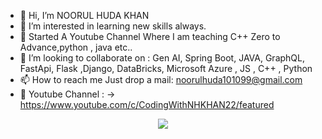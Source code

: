 - 👋 Hi, I’m NOORUL HUDA KHAN
- 👀 I’m interested in learning new skills always.
- 🌱 Started A Youtube Channel Where I am teaching C++ Zero to Advance,python , java etc..
- 💞️ I’m looking to collaborate on : Gen AI, Spring Boot, JAVA, GraphQL, FastApi, Flask ,Django, DataBricks, Microsoft Azure , JS , C++ , Python
- 📫 How to reach me Just drop a mail: noorulhuda101099@gmail.com
- 👀 Youtube Channel : -> https://www.youtube.com/c/CodingWithNHKHAN22/featured
  
<p align="center">
  <a href="https://skillicons.dev">
    <img src="https://skillicons.dev/icons?i=git,html,css,bootstrap,js,python,fastapi,django,flask,mongodb,postgres,java,docker,scala,cpp,azure&perline=8" />
  </a>
</p>

<!---
NHKAIZEN/NHKAIZEN is a ✨ special ✨ repository because its `README.md` (this file) appears on your GitHub profile.
You can click the Preview link to take a look at your changes.
--->
